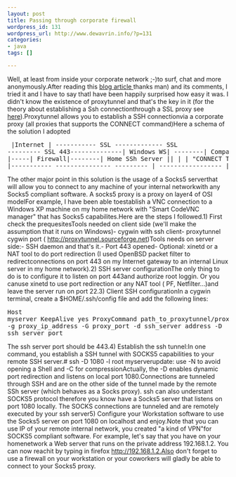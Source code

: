 ```yaml
--- 
layout: post
title: Passing through corporate firewall
wordpress_id: 131
wordpress_url: http://www.dewavrin.info/?p=131
categories: 
- java
tags: []

---
```

 Well, at least from inside your corporate network ;-)to surf, chat and more anonymously.After reading this [blog article ](http://blogs.cadince.com/blojsom/blog/dan/?month=8&year=2004)thanks man) and its comments, I tried it and I have to say thatI have been happily surprised how easy it was. I didn't know the existence of proxytunnel and that's the key in it (for the theory about establishing a Ssh connectionthrough a SSL proxy see [here](http://proxytunnel.sourceforge.net/papers/muppet-200204.html)).Proxytunnel allows you to establish a SSH connectionvia a corporate proxy (all proxies that supports the CONNECT command)Here a schema of the solution I adopted<pre lang="text">                                                          |Internet                                                          | -----------    SSL     -------------   SSL  ---------   SSL    443--------------| Windows WS| --------| Company Proxy |-----| Firewall|--------| Home SSh Server ||     |         |  "CONNECT TO" |     |         |   |    |                 |-----------           ---------------        ---------    |     -----------------                                                          |</pre>The other major point in this solution is the usage of a Socks5 serverthat will allow you to connect to any machine of your internal networkwith any Socks5 compliant software. A socks5 proxy is a proxy on layer4 of OSI modelFor example, I have been able toestablish a VNC connection to a Windows XP machine on my home network with "Smart CodeVNC manager" that has Socks5 capabilites.Here are the steps I followed.1) First check the prequesitesTools needed on client side (we'll make the assumption that it runs on Windows)- cygwin with ssh client- proxytunnel cygwin port ( http://proxytunnel.sourceforge.net)Tools needs on server side:- SSH daemon and that's it.- Port 443 opened- Optional: xinetd or a NAT tool to do port redirection (I used OpenBSD packet filter to redirectconnections on port 443 on my Internet gateway to an internal Linux server in my home network).2) SSH server configurationThe only thing to do is to configure it to listen on port 443and authorize root loggin. Or you canuse xinetd to use port redirection or any NAT tool ( PF, Netfilter...)and leave the server run on port 22.3)  Client SSH configurationIn a cygwin terminal, create a $HOME/.ssh/config file and add the following lines:<pre lang="text">Host myserver   KeepAlive yes   ProxyCommand path_to_proxytunnel/proxytunnel.exe -g proxy_ip_address -G proxy_port -d ssh_server address -D ssh_server_port</pre>The ssh server port should be 443.4) Establish the ssh tunnel:In one command, you establish a SSH tunnel with SOCKS5 capabilities to your remote SSH server.# ssh -D 1080 -l root myserverupdate: use -N to avoid opening a Shell and -C for compressionActually, the -D enables dynamic port redirection and listens on local port 1080.Connections are tunneled through SSH and are on the other side of the tunnel made by the remote SSh server (which behaves as a Socks proxy). ssh can also understant SOCKS5 protocol therefore you know have a Socks5 server that listens on port 1080 locally. The SOCKS connections are tunneled and are remotely executed by your ssh server5)  Configure your Workstation software to use the Socks5 server on port 1080 on localhost and enjoy.Note that you can use IP of your remote internal network, you created "a kind of VPN"for SOCKS5 compliant software. For example, let's say that you have on your homenetwork a Web server that runs on the private address 192.168.1.2. You can now reachit by typing in firefox http://192.168.1.2.Also don't forget to use a firewall on your workstation or your coworkers will gladly be able to connect to your Socks5 proxy.
